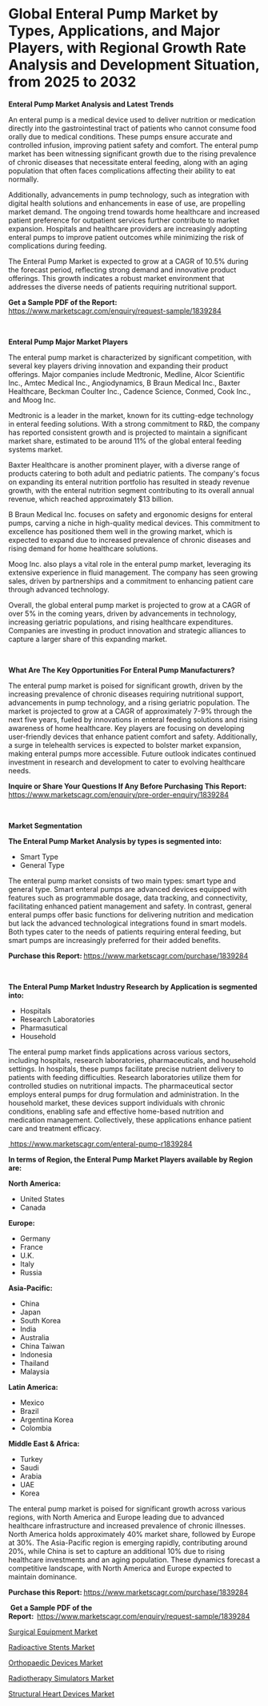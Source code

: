 <p><h1>Global Enteral Pump Market by Types, Applications, and Major Players, with Regional Growth Rate Analysis and Development Situation, from 2025 to 2032</h1></p><p><strong>Enteral Pump Market Analysis and Latest Trends</strong></p>
<p><p>An enteral pump is a medical device used to deliver nutrition or medication directly into the gastrointestinal tract of patients who cannot consume food orally due to medical conditions. These pumps ensure accurate and controlled infusion, improving patient safety and comfort. The enteral pump market has been witnessing significant growth due to the rising prevalence of chronic diseases that necessitate enteral feeding, along with an aging population that often faces complications affecting their ability to eat normally.</p><p>Additionally, advancements in pump technology, such as integration with digital health solutions and enhancements in ease of use, are propelling market demand. The ongoing trend towards home healthcare and increased patient preference for outpatient services further contribute to market expansion. Hospitals and healthcare providers are increasingly adopting enteral pumps to improve patient outcomes while minimizing the risk of complications during feeding. </p><p>The Enteral Pump Market is expected to grow at a CAGR of 10.5% during the forecast period, reflecting strong demand and innovative product offerings. This growth indicates a robust market environment that addresses the diverse needs of patients requiring nutritional support.</p></p>
<p><strong>Get a Sample PDF of the Report:&nbsp;</strong> <a href="https://www.marketscagr.com/enquiry/request-sample/1839284?utm_campaign=2114&utm_medium=2&utm_source=Github&utm_content=ia&utm_term=03032025&utm_id=enteral-pump">https://www.marketscagr.com/enquiry/request-sample/1839284</a></p>
<p>&nbsp;</p>
<p><strong>Enteral Pump Major Market Players</strong></p>
<p><p>The enteral pump market is characterized by significant competition, with several key players driving innovation and expanding their product offerings. Major companies include Medtronic, Medline, Alcor Scientific Inc., Amtec Medical Inc., Angiodynamics, B Braun Medical Inc., Baxter Healthcare, Beckman Coulter Inc., Cadence Science, Conmed, Cook Inc., and Moog Inc. </p><p>Medtronic is a leader in the market, known for its cutting-edge technology in enteral feeding solutions. With a strong commitment to R&D, the company has reported consistent growth and is projected to maintain a significant market share, estimated to be around 11% of the global enteral feeding systems market.</p><p>Baxter Healthcare is another prominent player, with a diverse range of products catering to both adult and pediatric patients. The company's focus on expanding its enteral nutrition portfolio has resulted in steady revenue growth, with the enteral nutrition segment contributing to its overall annual revenue, which reached approximately $13 billion.</p><p>B Braun Medical Inc. focuses on safety and ergonomic designs for enteral pumps, carving a niche in high-quality medical devices. This commitment to excellence has positioned them well in the growing market, which is expected to expand due to increased prevalence of chronic diseases and rising demand for home healthcare solutions.</p><p>Moog Inc. also plays a vital role in the enteral pump market, leveraging its extensive experience in fluid management. The company has seen growing sales, driven by partnerships and a commitment to enhancing patient care through advanced technology.</p><p>Overall, the global enteral pump market is projected to grow at a CAGR of over 5% in the coming years, driven by advancements in technology, increasing geriatric populations, and rising healthcare expenditures. Companies are investing in product innovation and strategic alliances to capture a larger share of this expanding market.</p></p>
<p>&nbsp;</p>
<p><strong>What Are The Key Opportunities For Enteral Pump Manufacturers?</strong></p>
<p><p>The enteral pump market is poised for significant growth, driven by the increasing prevalence of chronic diseases requiring nutritional support, advancements in pump technology, and a rising geriatric population. The market is projected to grow at a CAGR of approximately 7-9% through the next five years, fueled by innovations in enteral feeding solutions and rising awareness of home healthcare. Key players are focusing on developing user-friendly devices that enhance patient comfort and safety. Additionally, a surge in telehealth services is expected to bolster market expansion, making enteral pumps more accessible. Future outlook indicates continued investment in research and development to cater to evolving healthcare needs.</p></p>
<p><strong>Inquire or Share Your Questions If Any Before Purchasing This Report:</strong> <a href="https://www.marketscagr.com/enquiry/pre-order-enquiry/1839284?utm_campaign=2114&utm_medium=2&utm_source=Github&utm_content=ia&utm_term=03032025&utm_id=enteral-pump">https://www.marketscagr.com/enquiry/pre-order-enquiry/1839284</a></p>
<p>&nbsp;</p>
<p><strong>Market Segmentation</strong></p>
<p><strong>The Enteral Pump Market Analysis by types is segmented into:</strong></p>
<p><ul><li>Smart Type</li><li>General Type</li></ul></p>
<p><p>The enteral pump market consists of two main types: smart type and general type. Smart enteral pumps are advanced devices equipped with features such as programmable dosage, data tracking, and connectivity, facilitating enhanced patient management and safety. In contrast, general enteral pumps offer basic functions for delivering nutrition and medication but lack the advanced technological integrations found in smart models. Both types cater to the needs of patients requiring enteral feeding, but smart pumps are increasingly preferred for their added benefits.</p></p>
<p><strong>Purchase this Report:&nbsp;</strong><a href="https://www.marketscagr.com/purchase/1839284?utm_campaign=2114&utm_medium=2&utm_source=Github&utm_content=ia&utm_term=03032025&utm_id=enteral-pump">https://www.marketscagr.com/purchase/1839284</a></p>
<p>&nbsp;</p>
<p><strong>The Enteral Pump Market Industry Research by Application is segmented into:</strong></p>
<p><ul><li>Hospitals</li><li>Research Laboratories</li><li>Pharmasutical</li><li>Household</li></ul></p>
<p><p>The enteral pump market finds applications across various sectors, including hospitals, research laboratories, pharmaceuticals, and household settings. In hospitals, these pumps facilitate precise nutrient delivery to patients with feeding difficulties. Research laboratories utilize them for controlled studies on nutritional impacts. The pharmaceutical sector employs enteral pumps for drug formulation and administration. In the household market, these devices support individuals with chronic conditions, enabling safe and effective home-based nutrition and medication management. Collectively, these applications enhance patient care and treatment efficacy.</p></p>
<p><a href="https://www.marketscagr.com/enteral-pump-r1839284?utm_campaign=2114&utm_medium=2&utm_source=Github&utm_content=ia&utm_term=03032025&utm_id=enteral-pump">&nbsp;https://www.marketscagr.com/enteral-pump-r1839284</a></p>
<p><strong>In terms of Region, the Enteral Pump Market Players available by Region are:</strong></p>
<p>
    <p> <strong> North America: </strong>
        <ul>
            <li>United States</li>
            <li>Canada</li>
        </ul>
        </p> 
    <p> <strong> Europe: </strong>
        <ul>
            <li>Germany</li>
            <li>France</li>
            <li>U.K.</li>
            <li>Italy</li>
            <li>Russia</li>
        </ul>
        </p> 
    <p> <strong> Asia-Pacific: </strong>
        <ul>
            <li>China</li>
            <li>Japan</li>
            <li>South Korea</li>
            <li>India</li>
            <li>Australia</li>
            <li>China Taiwan</li>
            <li>Indonesia</li>
            <li>Thailand</li>
            <li>Malaysia</li>
        </ul>
        </p> 
    <p> <strong> Latin America: </strong>
        <ul>
            <li>Mexico</li>
            <li>Brazil</li>
            <li>Argentina Korea</li>
            <li>Colombia</li>
        </ul>
        </p> 
    <p> <strong> Middle East & Africa: </strong>
        <ul>
            <li>Turkey</li>
            <li>Saudi</li>
            <li>Arabia</li>
            <li>UAE</li>
            <li>Korea</li>
        </ul>
    </p>
    </p>
<p><p>The enteral pump market is poised for significant growth across various regions, with North America and Europe leading due to advanced healthcare infrastructure and increased prevalence of chronic illnesses. North America holds approximately 40% market share, followed by Europe at 30%. The Asia-Pacific region is emerging rapidly, contributing around 20%, while China is set to capture an additional 10% due to rising healthcare investments and an aging population. These dynamics forecast a competitive landscape, with North America and Europe expected to maintain dominance.</p></p>
<p><strong>Purchase this Report: </strong><a href="https://www.marketscagr.com/purchase/1839284?utm_campaign=2114&utm_medium=2&utm_source=Github&utm_content=ia&utm_term=03032025&utm_id=enteral-pump">https://www.marketscagr.com/purchase/1839284</a></p>
<p>&nbsp;<strong>Get a Sample PDF of the Report:&nbsp;&nbsp;</strong><a href="https://www.marketscagr.com/enquiry/request-sample/1839284?utm_campaign=2114&utm_medium=2&utm_source=Github&utm_content=ia&utm_term=03032025&utm_id=enteral-pump">https://www.marketscagr.com/enquiry/request-sample/1839284</a></p>
<p><strong></strong></p>
<p><p><a href="https://github.com/elroddrewspm/Market-Research-Report-List-1/blob/main/surgical-equipment-market.md?utm_campaign=2114&utm_medium=2&utm_source=Github&utm_content=ia&utm_term=03032025&utm_id=enteral-pump">Surgical Equipment Market</a></p><p><a href="https://github.com/adelanwkadua/Market-Research-Report-List-1/blob/main/radioactive-stents-market.md?utm_campaign=2114&utm_medium=2&utm_source=Github&utm_content=ia&utm_term=03032025&utm_id=enteral-pump">Radioactive Stents Market</a></p><p><a href="https://github.com/abidomamen/Market-Research-Report-List-1/blob/main/orthopaedic-devices-market.md?utm_campaign=2114&utm_medium=2&utm_source=Github&utm_content=ia&utm_term=03032025&utm_id=enteral-pump">Orthopaedic Devices Market</a></p><p><a href="https://github.com/mokeleveisel/Market-Research-Report-List-1/blob/main/radiotherapy-simulators-market.md?utm_campaign=2114&utm_medium=2&utm_source=Github&utm_content=ia&utm_term=03032025&utm_id=enteral-pump">Radiotherapy Simulators Market</a></p><p><a href="https://github.com/baheraennika/Market-Research-Report-List-1/blob/main/structural-heart-devices-market.md?utm_campaign=2114&utm_medium=2&utm_source=Github&utm_content=ia&utm_term=03032025&utm_id=enteral-pump">Structural Heart Devices Market</a></p></p>